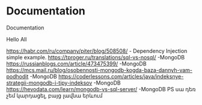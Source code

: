 # Documentation
Documentation

Hello All


https://habr.com/ru/company/piter/blog/508508/ - Dependency Injection simple example.
https://tproger.ru/translations/sql-vs-nosql/  -MongoDB
https://russianblogs.com/article/473475399/    -MongoDB
https://mcs.mail.ru/blog/osobennosti-mongodb-kogda-baza-dannyh-vam-podhodit -MongoDB
https://coderlessons.com/articles/java/indeksnye-strategii-mongodb-i-tipy-indeksov  -MongoDB
https://hevodata.com/learn/mongodb-vs-sql-server/ -MongoDB PS սա դեռ չեմ կարդացել, բայց լավնա երևում

